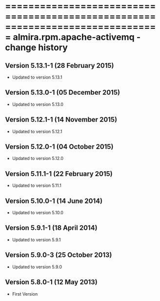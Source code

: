 ===============================================================================
almira.rpm.apache-activemq - change history
===============================================================================

Version 5.13.1-1 (28 February 2015)
-----------------------------------
* Updated to version 5.13.1


Version 5.13.0-1 (05 December 2015)
-----------------------------------
* Updated to version 5.13.0


Version 5.12.1-1 (14 November 2015)
-----------------------------------
* Updated to version 5.12.1


Version 5.12.0-1 (04 October 2015)
----------------------------------
* Updated to version 5.12.0


Version 5.11.1-1 (22 February 2015)
-----------------------------------
* Updated to version 5.11.1


Version 5.10.0-1 (14 June 2014)
-------------------------------
* Updated to version 5.10.0


Version 5.9.1-1 (18 April 2014)
-------------------------------
* Updated to version 5.9.1


Version 5.9.0-3 (25 October 2013)
---------------------------------
* Updated to version 5.9.0


Version 5.8.0-1 (12 May 2013)
-----------------------------
* First Version
